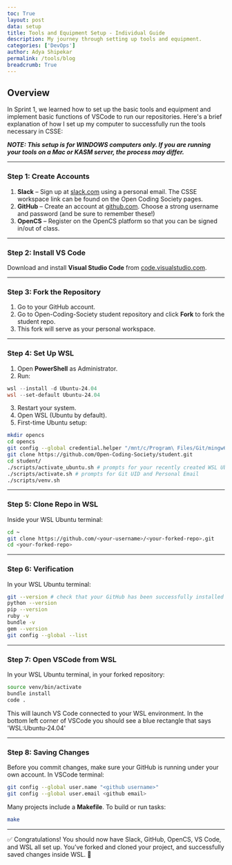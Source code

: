 ```yaml
---
toc: True
layout: post
data: setup
title: Tools and Equipment Setup - Individual Guide
description: My journey through setting up tools and equipment.
categories: ['DevOps']
author: Adya Shipekar
permalink: /tools/blog
breadcrumb: True 
---
```


## Overview

In Sprint 1, we learned how to set up the basic tools and equipment and implement basic functions of VSCode to run our repositories. Here's a brief explanation of how I set up my computer to successfully run the tools necessary in CSSE:

**_NOTE: This setup is for WINDOWS computers only. If you are running your tools on a Mac or KASM server, the process may differ._**

---


### Step 1: Create Accounts


1. **Slack** – Sign up at [slack.com](https://slack.com) using a personal email. The CSSE workspace link can be found on the Open Coding Society pages.
2. **GitHub** – Create an account at [github.com](https://github.com). Choose a strong username and password (and be sure to remember these!)
3. **OpenCS** – Register on the OpenCS platform so that you can be signed in/out of class.


---


### Step 2: Install VS Code


Download and install **Visual Studio Code** from [code.visualstudio.com](https://code.visualstudio.com/).


---


### Step 3: Fork the Repository


1. Go to your GitHub account.
2. Go to Open-Coding-Society student repository and click **Fork** to fork the student repo.
3. This fork will serve as your personal workspace.


---


### Step 4: Set Up WSL


1. Open **PowerShell** as Administrator.
2. Run:
```powershell
wsl --install -d Ubuntu-24.04
wsl --set-default Ubuntu-24.04
```
3. Restart your system.
4. Open WSL (Ubuntu by default).
5. First-time Ubuntu setup:
```bash
mkdir opencs
cd opencs
git config --global credential.helper "/mnt/c/Program\ Files/Git/mingw64/bin/git-credential-manager.exe"
git clone https://github.com/Open-Coding-Society/student.git
cd student/
./scripts/activate_ubuntu.sh # prompts for your recently created WSL Ubuntu password
./scripts/activate.sh # prompts for Git UID and Personal Email
./scripts/venv.sh
```


---


### Step 5: Clone Repo in WSL


Inside your WSL Ubuntu terminal:


```bash
cd ~
git clone https://github.com/<your-username>/<your-forked-repo>.git
cd <your-forked-repo>
```


---

### Step 6: Verification


In your WSL Ubuntu terminal:
```bash
git --version # check that your GitHub has been successfully installed
python --version
pip --version
ruby -v
bundle -v
gem --version
git config --global --list
```


---


### Step 7: Open VSCode from WSL


In your WSL Ubuntu terminal, in your forked repository:


```bash
source venv/bin/activate
bundle install
code .
```


This will launch VS Code connected to your WSL environment. In the bottom left corner of VSCode you should see a blue rectangle that says 'WSL:Ubuntu-24.04'


---


### Step 8: Saving Changes

Before you commit changes, make sure your GitHub is running under your own account. In VSCode terminal:

```bash
git config --global user.name "<github username>"
git config --global user.email <github email>
```

Many projects include a **Makefile**. To build or run tasks:


```bash
make
```



---


✅ Congratulations! You should now have Slack, GitHub, OpenCS, VS Code, and WSL all set up. You’ve forked and cloned your project, and successfully saved changes inside WSL. 🚀